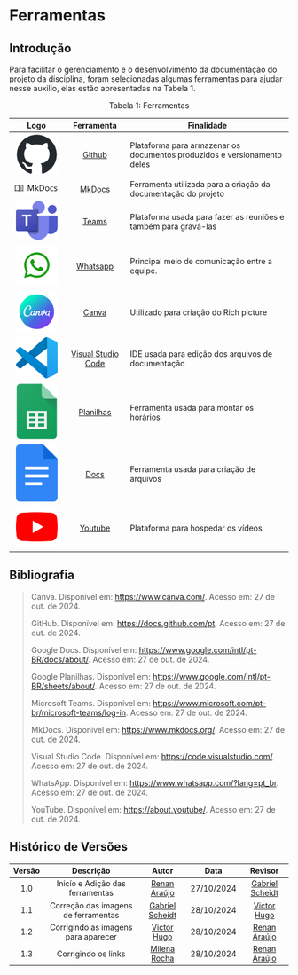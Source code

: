 # Ferramentas 

## Introdução

Para facilitar o gerenciamento e o desenvolvimento da documentação do projeto da disciplina, foram selecionadas algumas ferramentas para ajudar nesse auxilio, elas estão apresentadas na Tabela 1. 


<div style="text-align: center">
<p>Tabela 1: Ferramentas </p>
</div>


| Logo | Ferramenta | Finalidade |
| :-----: | :----: | ----------- |
| <img src="https://github.com/Requisitos-de-Software/2024.2-Sympla/raw/main/docs/assets/ferramentas/github.png" width=75px> | [Github](https://docs.github.com/pt) | Plataforma para armazenar os documentos produzidos e versionamento deles |
| <img style="border-radius: 25%" src="https://github.com/Requisitos-de-Software/2024.2-Sympla/raw/main/docs/assets/ferramentas/mkdocs.png" width=150px> | [MkDocs](https://www.mkdocs.org/) | Ferramenta utilizada para a criação da documentação do projeto |
| <img src="https://github.com/Requisitos-de-Software/2024.2-Sympla/raw/main/docs/assets/ferramentas/teams.png" width=75px> | [Teams](https://www.microsoft.com/pt-br/microsoft-teams/log-in) | Plataforma usada para fazer as reuniões e também para gravá-las |
| <img src="https://github.com/Requisitos-de-Software/2024.2-Sympla/raw/main/docs/assets/ferramentas/whatsapp.png" width=75px> | [Whatsapp](https://www.whatsapp.com/?lang=pt_br) | Principal meio de comunicação entre a equipe.|
| <img src="https://github.com/Requisitos-de-Software/2024.2-Sympla/raw/main/docs/assets/ferramentas/canva.png" width=75> | [Canva]( https://www.canva.com/) | Utilizado para criação do Rich picture |
| <img src="https://github.com/Requisitos-de-Software/2024.2-Sympla/raw/main/docs/assets/ferramentas/vscode.png" width=75px> | [Visual Studio Code](https://code.visualstudio.com/) | IDE usada para edição dos arquivos de documentação |
| <img src="https://github.com/Requisitos-de-Software/2024.2-Sympla/raw/main/docs/assets/ferramentas/panilha.png" width=75px> | [Planilhas](https://www.google.com/intl/pt-BR/sheets/about/) | Ferramenta usada para montar os horários |
| <img src="https://github.com/Requisitos-de-Software/2024.2-Sympla/raw/main/docs/assets/ferramentas/docs.png" width=75px> | [Docs]( https://www.google.com/intl/pt-BR/docs/about/) | Ferramenta usada para criação de arquivos |
| <img src="https://github.com/Requisitos-de-Software/2024.2-Sympla/raw/main/docs/assets/ferramentas/youtube.png" width=75px> | [Youtube]( https://about.youtube/) | Plataforma para hospedar os vídeos |



## **Bibliografia**

>  Canva. Disponível em: https://www.canva.com/. Acesso em: 27 de out. de 2024.
>
>  GitHub. Disponível em: https://docs.github.com/pt. Acesso em: 27 de out. de 2024.
>
>  Google Docs. Disponível em: https://www.google.com/intl/pt-BR/docs/about/. Acesso em: 27 de out. de 2024.
> 
>  Google Planilhas. Disponível em: https://www.google.com/intl/pt-BR/sheets/about/. Acesso em: 27 de out. de 2024.
>
>  Microsoft Teams. Disponível em: https://www.microsoft.com/pt-br/microsoft-teams/log-in. Acesso em: 27 de out. de 2024.
> 
>  MkDocs. Disponível em: https://www.mkdocs.org/. Acesso em: 27 de out. de 2024.
>
>  Visual Studio Code. Disponível em: https://code.visualstudio.com/. Acesso em: 27 de out. de 2024.
>
>  WhatsApp. Disponível em: https://www.whatsapp.com/?lang=pt_br. Acesso em: 27 de out. de 2024.
> 
>  YouTube. Disponível em: https://about.youtube/. Acesso em: 27 de out. de 2024.
>


## Histórico de Versões

| Versão |          Descrição              |     Autor      |      Data      |   Revisor     |
|:------:|:-------------------------------:|:--------------:|:--------------:|:-------------:|
|  1.0   | Inicío e Adição das ferramentas | [Renan Araújo](https://github.com/renantfm4) | 27/10/2024   | [Gabriel Scheidt](https://github.com/Gxaite)  |
|  1.1   | Correção das imagens de ferramentas | [Gabriel Scheidt](https://github.com/Gxaite) | 28/10/2024   | [Victor Hugo](https://github.com/VHbernardes) | 
|  1.2   | Corrigindo as imagens para aparecer | [Victor Hugo](https://github.com/VHbernardes) | 28/10/2024   |  [Renan Araújo](https://github.com/renantfm4) |
|  1.3   | Corrigindo os links | [Milena Rocha ](https://github.com/MilenaFRocha) | 28/10/2024   |  [Renan Araújo](https://github.com/renantfm4) |
